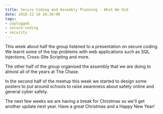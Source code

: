 ```yaml
---
title: Secure Coding and Assembly Planning - What We Did
date: 2018-12-10 16:30:00
tags:
- unplugged
- secure-coding
- security
---
```

This week about half the group listened to a presentation on secure coding. We learnt some of the top problems with web applications such as SQL Injections, Cross-Site Scripting and more.

The other half of the group organised the assembly that we are doing to almost all of the years at The Chase.

In the second half of the meetup this week we started to design some posters to put around schools to raise awareness about safety online and general cyber safety.

The next few weeks we are having a break for Christmas so we'll get another update next year. Have a great Christmas and a Happy New Year!